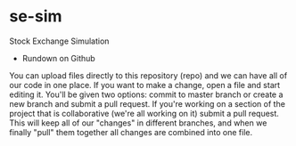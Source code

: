 # se-sim
Stock Exchange Simulation

- Rundown on Github

You can upload files directly to this repository (repo) and we can have all of our code in one place. If you want to make a change, open a file and start editing it. You'll be given two options: commit to master branch or create a new branch and submit a pull request. If you're working on a section of the project that is collaborative (we're all working on it) submit a pull request. This will keep all of our "changes" in different branches, and when we finally "pull" them together all changes are combined into one file.
